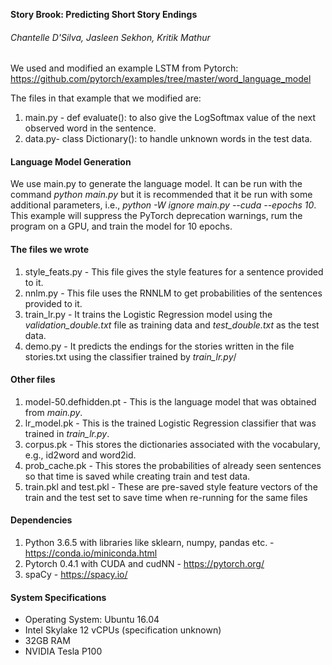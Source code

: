 **Story Brook: Predicting Short Story Endings**

###### Chantelle D'Silva, Jasleen Sekhon, Kritik Mathur

We used and modified an example LSTM from Pytorch: https://github.com/pytorch/examples/tree/master/word_language_model

The files in that example that we modified are:
1. main.py - def evaluate(): to also give the LogSoftmax value of the next observed word in the sentence.
2. data.py-  class Dictionary(): to handle unknown words in the test data.

#### Language Model Generation
We use main.py to generate the language model.
It can be run with the command *python main.py* but it is recommended that it be run with some additional parameters, i.e., *python -W ignore main.py --cuda --epochs 10*. This example will suppress the PyTorch deprecation warnings, rum the program on a GPU, and train the model for 10 epochs. 

#### The files we wrote
1. style_feats.py - This file gives the style features for a sentence provided to it.
2. nnlm.py - This file uses the RNNLM to get probabilities of the sentences provided to it.
3. train_lr.py - It trains the Logistic Regression model using the *validation_double.txt* file as training data and *test_double.txt* as the test data.
4. demo.py - It predicts the endings for the stories written in the file stories.txt using the classifier trained by *train_lr.py*/


#### Other files
1. model-50.defhidden.pt - This is the language model that was obtained from *main.py*.
2. lr_model.pk - This is the trained Logistic Regression classifier that was trained in *train_lr.py*.
3. corpus.pk - This stores the dictionaries associated with the vocabulary, e.g., id2word and word2id.
4. prob_cache.pk - This stores the probabilities of already seen sentences so that time is saved while creating train and test data.
5. train.pkl and test.pkl - These are pre-saved style feature vectors of the train and the test set to save time when re-running for the same files


#### Dependencies
1. Python 3.6.5 with libraries like sklearn, numpy, pandas etc. - https://conda.io/miniconda.html
2. Pytorch 0.4.1 with CUDA and cudNN - https://pytorch.org/
3. spaCy - https://spacy.io/

#### System Specifications
- Operating System: Ubuntu 16.04
- Intel Skylake 12 vCPUs (specification unknown)
- 32GB RAM
- NVIDIA Tesla P100